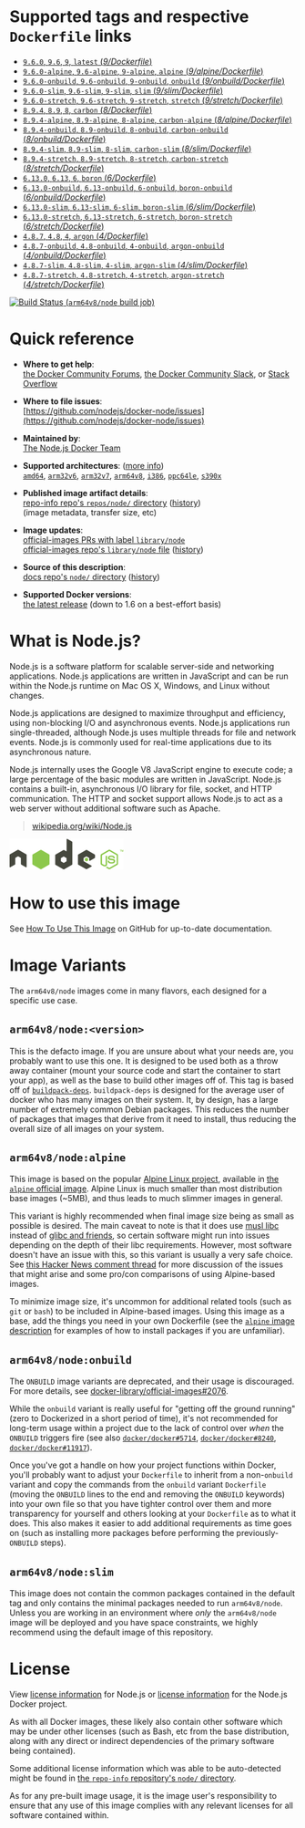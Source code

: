 <!--

********************************************************************************

WARNING:

    DO NOT EDIT "node/README.md"

    IT IS AUTO-GENERATED

    (from the other files in "node/" combined with a set of templates)

********************************************************************************

-->

# Supported tags and respective `Dockerfile` links

-	[`9.6.0`, `9.6`, `9`, `latest` (*9/Dockerfile*)](https://github.com/nodejs/docker-node/blob/97ce772b3a2c62ab66f8ef3f069440a81413d7cf/9/Dockerfile)
-	[`9.6.0-alpine`, `9.6-alpine`, `9-alpine`, `alpine` (*9/alpine/Dockerfile*)](https://github.com/nodejs/docker-node/blob/97ce772b3a2c62ab66f8ef3f069440a81413d7cf/9/alpine/Dockerfile)
-	[`9.6.0-onbuild`, `9.6-onbuild`, `9-onbuild`, `onbuild` (*9/onbuild/Dockerfile*)](https://github.com/nodejs/docker-node/blob/57eb0de9a948cf9d20d42139bc00ac556d80d878/9/onbuild/Dockerfile)
-	[`9.6.0-slim`, `9.6-slim`, `9-slim`, `slim` (*9/slim/Dockerfile*)](https://github.com/nodejs/docker-node/blob/97ce772b3a2c62ab66f8ef3f069440a81413d7cf/9/slim/Dockerfile)
-	[`9.6.0-stretch`, `9.6-stretch`, `9-stretch`, `stretch` (*9/stretch/Dockerfile*)](https://github.com/nodejs/docker-node/blob/97ce772b3a2c62ab66f8ef3f069440a81413d7cf/9/stretch/Dockerfile)
-	[`8.9.4`, `8.9`, `8`, `carbon` (*8/Dockerfile*)](https://github.com/nodejs/docker-node/blob/8498ff5302c19506c9edc3ce152f2bd4aa6b26b3/8/Dockerfile)
-	[`8.9.4-alpine`, `8.9-alpine`, `8-alpine`, `carbon-alpine` (*8/alpine/Dockerfile*)](https://github.com/nodejs/docker-node/blob/8498ff5302c19506c9edc3ce152f2bd4aa6b26b3/8/alpine/Dockerfile)
-	[`8.9.4-onbuild`, `8.9-onbuild`, `8-onbuild`, `carbon-onbuild` (*8/onbuild/Dockerfile*)](https://github.com/nodejs/docker-node/blob/994f8286cb0efc92578902d5fd11182f63a59869/8/onbuild/Dockerfile)
-	[`8.9.4-slim`, `8.9-slim`, `8-slim`, `carbon-slim` (*8/slim/Dockerfile*)](https://github.com/nodejs/docker-node/blob/8498ff5302c19506c9edc3ce152f2bd4aa6b26b3/8/slim/Dockerfile)
-	[`8.9.4-stretch`, `8.9-stretch`, `8-stretch`, `carbon-stretch` (*8/stretch/Dockerfile*)](https://github.com/nodejs/docker-node/blob/8498ff5302c19506c9edc3ce152f2bd4aa6b26b3/8/stretch/Dockerfile)
-	[`6.13.0`, `6.13`, `6`, `boron` (*6/Dockerfile*)](https://github.com/nodejs/docker-node/blob/8498ff5302c19506c9edc3ce152f2bd4aa6b26b3/6/Dockerfile)
-	[`6.13.0-onbuild`, `6.13-onbuild`, `6-onbuild`, `boron-onbuild` (*6/onbuild/Dockerfile*)](https://github.com/nodejs/docker-node/blob/b57e96aea75f8e7960e17b3fb0efded41b295909/6/onbuild/Dockerfile)
-	[`6.13.0-slim`, `6.13-slim`, `6-slim`, `boron-slim` (*6/slim/Dockerfile*)](https://github.com/nodejs/docker-node/blob/8498ff5302c19506c9edc3ce152f2bd4aa6b26b3/6/slim/Dockerfile)
-	[`6.13.0-stretch`, `6.13-stretch`, `6-stretch`, `boron-stretch` (*6/stretch/Dockerfile*)](https://github.com/nodejs/docker-node/blob/8498ff5302c19506c9edc3ce152f2bd4aa6b26b3/6/stretch/Dockerfile)
-	[`4.8.7`, `4.8`, `4`, `argon` (*4/Dockerfile*)](https://github.com/nodejs/docker-node/blob/8498ff5302c19506c9edc3ce152f2bd4aa6b26b3/4/Dockerfile)
-	[`4.8.7-onbuild`, `4.8-onbuild`, `4-onbuild`, `argon-onbuild` (*4/onbuild/Dockerfile*)](https://github.com/nodejs/docker-node/blob/2dfcf38dafc79c0e163293b8a84f4daf7c0d6898/4/onbuild/Dockerfile)
-	[`4.8.7-slim`, `4.8-slim`, `4-slim`, `argon-slim` (*4/slim/Dockerfile*)](https://github.com/nodejs/docker-node/blob/8498ff5302c19506c9edc3ce152f2bd4aa6b26b3/4/slim/Dockerfile)
-	[`4.8.7-stretch`, `4.8-stretch`, `4-stretch`, `argon-stretch` (*4/stretch/Dockerfile*)](https://github.com/nodejs/docker-node/blob/8498ff5302c19506c9edc3ce152f2bd4aa6b26b3/4/stretch/Dockerfile)

[![Build Status](https://doi-janky.infosiftr.net/job/multiarch/job/arm64v8/job/node/badge/icon) (`arm64v8/node` build job)](https://doi-janky.infosiftr.net/job/multiarch/job/arm64v8/job/node/)

# Quick reference

-	**Where to get help**:  
	[the Docker Community Forums](https://forums.docker.com/), [the Docker Community Slack](https://blog.docker.com/2016/11/introducing-docker-community-directory-docker-community-slack/), or [Stack Overflow](https://stackoverflow.com/search?tab=newest&q=docker)

-	**Where to file issues**:  
	[https://github.com/nodejs/docker-node/issues](https://github.com/nodejs/docker-node/issues)

-	**Maintained by**:  
	[The Node.js Docker Team](https://github.com/nodejs/docker-node)

-	**Supported architectures**: ([more info](https://github.com/docker-library/official-images#architectures-other-than-amd64))  
	[`amd64`](https://hub.docker.com/r/amd64/node/), [`arm32v6`](https://hub.docker.com/r/arm32v6/node/), [`arm32v7`](https://hub.docker.com/r/arm32v7/node/), [`arm64v8`](https://hub.docker.com/r/arm64v8/node/), [`i386`](https://hub.docker.com/r/i386/node/), [`ppc64le`](https://hub.docker.com/r/ppc64le/node/), [`s390x`](https://hub.docker.com/r/s390x/node/)

-	**Published image artifact details**:  
	[repo-info repo's `repos/node/` directory](https://github.com/docker-library/repo-info/blob/master/repos/node) ([history](https://github.com/docker-library/repo-info/commits/master/repos/node))  
	(image metadata, transfer size, etc)

-	**Image updates**:  
	[official-images PRs with label `library/node`](https://github.com/docker-library/official-images/pulls?q=label%3Alibrary%2Fnode)  
	[official-images repo's `library/node` file](https://github.com/docker-library/official-images/blob/master/library/node) ([history](https://github.com/docker-library/official-images/commits/master/library/node))

-	**Source of this description**:  
	[docs repo's `node/` directory](https://github.com/docker-library/docs/tree/master/node) ([history](https://github.com/docker-library/docs/commits/master/node))

-	**Supported Docker versions**:  
	[the latest release](https://github.com/docker/docker-ce/releases/latest) (down to 1.6 on a best-effort basis)

# What is Node.js?

Node.js is a software platform for scalable server-side and networking applications. Node.js applications are written in JavaScript and can be run within the Node.js runtime on Mac OS X, Windows, and Linux without changes.

Node.js applications are designed to maximize throughput and efficiency, using non-blocking I/O and asynchronous events. Node.js applications run single-threaded, although Node.js uses multiple threads for file and network events. Node.js is commonly used for real-time applications due to its asynchronous nature.

Node.js internally uses the Google V8 JavaScript engine to execute code; a large percentage of the basic modules are written in JavaScript. Node.js contains a built-in, asynchronous I/O library for file, socket, and HTTP communication. The HTTP and socket support allows Node.js to act as a web server without additional software such as Apache.

> [wikipedia.org/wiki/Node.js](https://en.wikipedia.org/wiki/Node.js)

![logo](https://raw.githubusercontent.com/docker-library/docs/01c12653951b2fe592c1f93a13b4e289ada0e3a1/node/logo.png)

# How to use this image

See [How To Use This Image](https://github.com/nodejs/docker-node/blob/master/README.md#how-to-use-this-image) on GitHub for up-to-date documentation.

# Image Variants

The `arm64v8/node` images come in many flavors, each designed for a specific use case.

## `arm64v8/node:<version>`

This is the defacto image. If you are unsure about what your needs are, you probably want to use this one. It is designed to be used both as a throw away container (mount your source code and start the container to start your app), as well as the base to build other images off of. This tag is based off of [`buildpack-deps`](https://registry.hub.docker.com/_/buildpack-deps/). `buildpack-deps` is designed for the average user of docker who has many images on their system. It, by design, has a large number of extremely common Debian packages. This reduces the number of packages that images that derive from it need to install, thus reducing the overall size of all images on your system.

## `arm64v8/node:alpine`

This image is based on the popular [Alpine Linux project](http://alpinelinux.org), available in [the `alpine` official image](https://hub.docker.com/_/alpine). Alpine Linux is much smaller than most distribution base images (~5MB), and thus leads to much slimmer images in general.

This variant is highly recommended when final image size being as small as possible is desired. The main caveat to note is that it does use [musl libc](http://www.musl-libc.org) instead of [glibc and friends](http://www.etalabs.net/compare_libcs.html), so certain software might run into issues depending on the depth of their libc requirements. However, most software doesn't have an issue with this, so this variant is usually a very safe choice. See [this Hacker News comment thread](https://news.ycombinator.com/item?id=10782897) for more discussion of the issues that might arise and some pro/con comparisons of using Alpine-based images.

To minimize image size, it's uncommon for additional related tools (such as `git` or `bash`) to be included in Alpine-based images. Using this image as a base, add the things you need in your own Dockerfile (see the [`alpine` image description](https://hub.docker.com/_/alpine/) for examples of how to install packages if you are unfamiliar).

## `arm64v8/node:onbuild`

The `ONBUILD` image variants are deprecated, and their usage is discouraged. For more details, see [docker-library/official-images#2076](https://github.com/docker-library/official-images/issues/2076).

While the `onbuild` variant is really useful for "getting off the ground running" (zero to Dockerized in a short period of time), it's not recommended for long-term usage within a project due to the lack of control over *when* the `ONBUILD` triggers fire (see also [`docker/docker#5714`](https://github.com/docker/docker/issues/5714), [`docker/docker#8240`](https://github.com/docker/docker/issues/8240), [`docker/docker#11917`](https://github.com/docker/docker/issues/11917)).

Once you've got a handle on how your project functions within Docker, you'll probably want to adjust your `Dockerfile` to inherit from a non-`onbuild` variant and copy the commands from the `onbuild` variant `Dockerfile` (moving the `ONBUILD` lines to the end and removing the `ONBUILD` keywords) into your own file so that you have tighter control over them and more transparency for yourself and others looking at your `Dockerfile` as to what it does. This also makes it easier to add additional requirements as time goes on (such as installing more packages before performing the previously-`ONBUILD` steps).

## `arm64v8/node:slim`

This image does not contain the common packages contained in the default tag and only contains the minimal packages needed to run `arm64v8/node`. Unless you are working in an environment where *only* the `arm64v8/node` image will be deployed and you have space constraints, we highly recommend using the default image of this repository.

# License

View [license information](https://github.com/nodejs/node/blob/master/LICENSE) for Node.js or [license information](https://github.com/nodejs/docker-node/blob/master/LICENSE) for the Node.js Docker project.

As with all Docker images, these likely also contain other software which may be under other licenses (such as Bash, etc from the base distribution, along with any direct or indirect dependencies of the primary software being contained).

Some additional license information which was able to be auto-detected might be found in [the `repo-info` repository's `node/` directory](https://github.com/docker-library/repo-info/tree/master/repos/node).

As for any pre-built image usage, it is the image user's responsibility to ensure that any use of this image complies with any relevant licenses for all software contained within.

